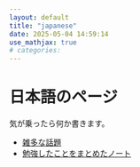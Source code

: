 ```yaml
---
layout: default
title: "japanese"
date: 2025-05-04 14:59:14
use_mathjax: true
# categories:
---
```


# 日本語のページ

気が乗ったら何か書きます。

- [雑多な話題](./memo/memo.html)
- [勉強したことをまとめたノート](./study/study.html)
